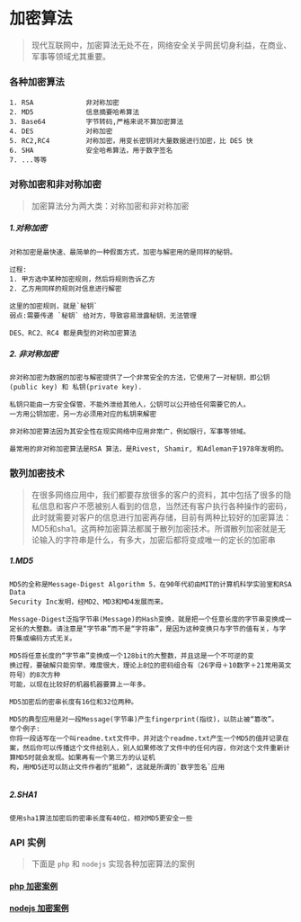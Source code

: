 # 加密算法
> 现代互联网中，加密算法无处不在，网络安全关乎网民切身利益，在商业、军事等领域尤其重要。

### 各种加密算法
```
1. RSA             非对称加密
2. MD5             信息摘要哈希算法
3. Base64          字节转码,严格来说不算加密算法
4. DES             对称加密
5. RC2,RC4         对称加密，用变长密钥对大量数据进行加密，比 DES 快
6. SHA             安全哈希算法，用于数字签名
7. ...等等
```
### 对称加密和非对称加密
> 加密算法分为两大类：对称加密和非对称加密


##### 1.对称加密
```
对称加密是最快速、最简单的一种假面方式，加密与解密用的是同样的秘钥。

过程:
1. 甲方选中某种加密规则，然后将规则告诉乙方
2. 乙方用同样的规则对信息进行解密

这里的加密规则，就是`秘钥`
弱点:需要传递 `秘钥` 给对方，导致容易泄露秘钥，无法管理

DES、RC2、RC4 都是典型的对称加密算法
```

##### 2. 非对称加密
```
非对称加密为数据的加密与解密提供了一个非常安全的方法，它使用了一对秘钥，即公钥(public key) 和 私钥(private key).

私钥只能由一方安全保管，不能外泄给其他人，公钥可以公开给任何需要它的人。
一方用公钥加密，另一方必须用对应的私钥来解密

非对称加密算法因为其安全性在现实网络中应用非常广，例如银行，军事等领域。

最常用的非对称加密算法是RSA 算法，是Rivest, Shamir, 和Adleman于1978年发明的。
```

### 散列加密技术
> 在很多网络应用中，我们都要存放很多的客户的资料，其中包括了很多的隐私信息和客户不愿被别人看到的信息，当然还有客户执行各种操作的密码，此时就需要对客户的信息进行加密再存储，目前有两种比较好的加密算法：MD5和sha1。这两种加密算法都属于散列加密技术。所谓散列加密就是无论输入的字符串是什么，有多大，加密后都将变成唯一的定长的加密串

##### 1.MD5
```
MD5的全称是Message-Digest Algorithm 5，在90年代初由MIT的计算机科学实验室和RSA Data
Security Inc发明，经MD2、MD3和MD4发展而来。

Message-Digest泛指字节串(Message)的Hash变换，就是把一个任意长度的字节串变换成一定长的大整数。请注意是“字节串”而不是“字符串”，是因为这种变换只与字节的值有关，与字符集或编码方式无关。

MD5将任意长度的“字节串”变换成一个128bit的大整数，并且这是一个不可逆的变
换过程，要破解只能穷举，难度很大，理论上8位的密码组合有（26字母＋10数字＋21常用英文符号）的8次方种
可能，以现在比较好的机器机器要算上一年多。

MD5加密后的密串长度有16位和32位两种。

MD5的典型应用是对一段Message(字节串)产生fingerprint(指纹)，以防止被“篡改”。
举个例子:
你将一段话写在一个叫readme.txt文件中，并对这个readme.txt产生一个MD5的值并记录在案，然后你可以传播这个文件给别人，别人如果修改了文件中的任何内容，你对这个文件重新计算MD5时就会发现。如果再有一个第三方的认证机
构，用MD5还可以防止文件作者的“抵赖”，这就是所谓的`数字签名`应用


```

##### 2.SHA1
```
使用sha1算法加密后的密串长度有40位，相对MD5更安全一些
```


### API 实例
> 下面是 `php` 和 `nodejs` 实现各种加密算法的案例

#### [php 加密案例](https://github.com/zhengjinwei123/MLinux/blob/master/encrypt/demo.php)
#### [nodejs 加密案例](https://github.com/zhengjinwei123/MLinux/blob/master/encrypt/demo.js)

